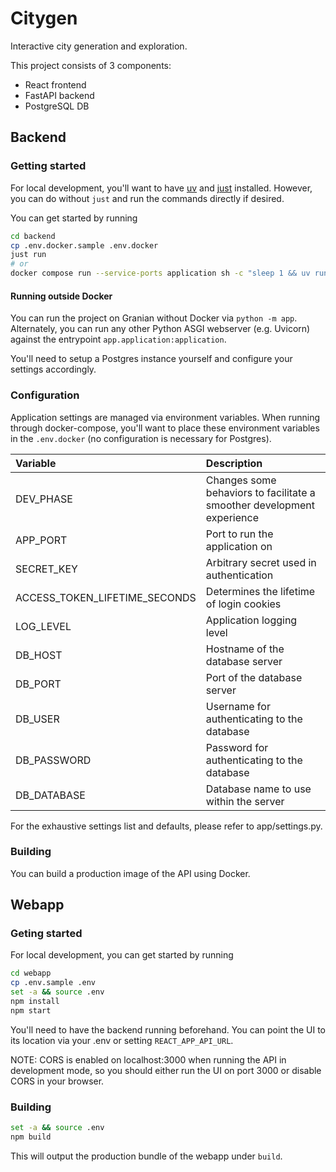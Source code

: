 # Citygen
Interactive city generation and exploration.

This project consists of 3 components:
- React frontend
- FastAPI backend
- PostgreSQL DB

## Backend
### Getting started
For local development, you'll want to have [uv](https://github.com/astral-sh/uv) and [just](https://github.com/casey/just) installed.
However, you can do without `just` and run the commands directly if desired.

You can get started by running
```bash
cd backend
cp .env.docker.sample .env.docker
just run
# or
docker compose run --service-ports application sh -c "sleep 1 && uv run alembic upgrade head && uv run python -m app"
```

#### Running outside Docker
You can run the project on Granian without Docker via `python -m app`.
Alternately, you can run any other Python ASGI webserver (e.g. Uvicorn) against the entrypoint `app.application:application`.

You'll need to setup a Postgres instance yourself and configure your settings accordingly.


### Configuration
Application settings are managed via environment variables. When running through docker-compose,
you'll want to place these environment variables in the `.env.docker` (no configuration is necessary for Postgres).

| Variable                                    | Description                                                            |
| :-------------------------------------      | :--------------------------------------------------------------------- |
| DEV_PHASE                                   | Changes some behaviors to facilitate a smoother development experience |
| APP_PORT                                    | Port to run the application on                                         |
| SECRET_KEY                                  | Arbitrary secret used in authentication                                |
| ACCESS_TOKEN_LIFETIME_SECONDS               | Determines the lifetime of login cookies                               |
| LOG_LEVEL                                   | Application logging level                                              |
| DB_HOST                                     | Hostname of the database server                                        |
| DB_PORT                                     | Port of the database server                                            |
| DB_USER                                     | Username for authenticating to the database                            |
| DB_PASSWORD                                 | Password for authenticating to the database                            |
| DB_DATABASE                                 | Database name to use within the server                                 |

For the exhaustive settings list and defaults, please refer to app/settings.py.

### Building
You can build a production image of the API using Docker.

## Webapp
### Geting started
For local development, you can get started by running
```bash
cd webapp
cp .env.sample .env
set -a && source .env
npm install
npm start
```
You'll need to have the backend running beforehand. You can point the UI to its location
via your .env or setting `REACT_APP_API_URL`.

NOTE: CORS is enabled on localhost:3000 when running the API in development mode,
so you should either run the UI on port 3000 or disable CORS in your browser.

### Building
```bash
set -a && source .env
npm build
```
This will output the production bundle of the webapp under `build`.